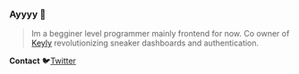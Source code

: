 

### Ayyyy 👋

> Im a begginer level programmer mainly frontend for now. Co owner of <a href="https://twitter.com/KeylyApp">Keyly</a> revolutionizing sneaker dashboards and authentication.

**Contact**
🐦<a href="https://twitter.com/MadWashed">Twitter</a>
